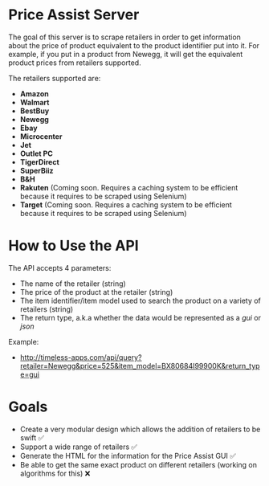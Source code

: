# Price Assist Server

The goal of this server is to scrape retailers in order to get information about the price of product equivalent to the product identifier put into it. For example, if you put in a product from Newegg, it will get the equivalent product prices from retailers supported.

The retailers supported are:
* **Amazon**
* **Walmart**
* **BestBuy**
* **Newegg**
* **Ebay**
* **Microcenter**
* **Jet**
* **Outlet PC**
* **TigerDirect**
* **SuperBiiz**
* **B&H**
* **Rakuten** (Coming soon. Requires a caching system to be efficient because it requires to be scraped using Selenium)
* **Target** (Coming soon. Requires a caching system to be efficient because it requires to be scraped using Selenium)

# How to Use the API

The API accepts 4 parameters:
 
 * The name of the retailer (string)
 * The price of the product at the retailer (string)
 * The item identifier/item model used to search the product on a variety of retailers (string)
 * The return type, a.k.a whether the data would be represented as a *gui* or *json*
 
Example:
 * http://timeless-apps.com/api/query?retailer=Newegg&price=525&item_model=BX80684I99900K&return_type=gui
 
# Goals

* Create a very modular design which allows the addition of retailers to be swift ✅
* Support a wide range of retailers ✅
* Generate the HTML for the information for the Price Assist GUI ✅
* Be able to get the same exact product on different retailers (working on algorithms for this) ❌
 
